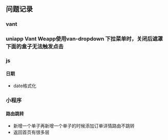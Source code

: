 ## 问题记录
### vant
### uniapp Vant Weapp使用van-dropdown 下拉菜单时，关闭后遮罩下面的盒子无法触发点击
### js
#### 日期
+ date格式化
### 小程序
#### 路由跳转
+ 新增一个单子再新增一个单子的时候添加订单详情路由不跳转
+ 返回首页有很多层
